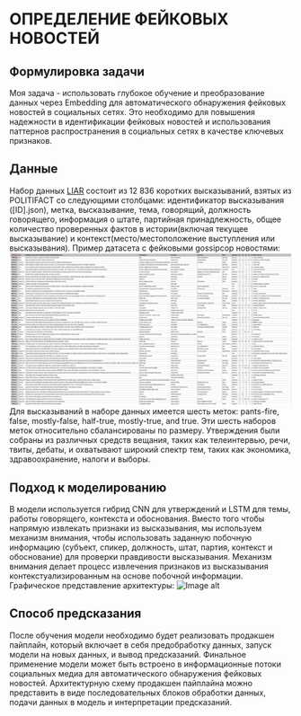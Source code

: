 # ОПРЕДЕЛЕНИЕ ФЕЙКОВЫХ НОВОСТЕЙ
## Формулировка задачи
Моя задача - использовать глубокое обучение и преобразование данных через Embedding для автоматического обнаружения фейковых новостей в социальных сетях. Это необходимо для повышения надежности в идентификации фейковых новостей и использования паттернов распространения в социальных сетях в качестве ключевых признаков.

## Данные
Набор данных [LIAR](https://github.com/tfs4/liar_dataset) состоит из 12 836 коротких высказываний, взятых из POLITIFACT со следующими столбцами: идентификатор высказывания ([ID].json), метка, высказывание, тема, говорящий, должность говорящего, информация о штате, партийная принадлежность, общее количество проверенных фактов в истории(включая текущее высказывание) и контекст(место/местоположение выступления или высказывания). 
Пример датасета с фейковыми gossipcop новостями:
![Image alt](https://github.com/korotkovaliza/MlOps/blob/main/dataset.png)
Для высказываний в наборе данных имеется шесть меток: pants-fire, false, mostly-false, half-true, mostly-true, and true. Эти шесть наборов меток относительно сбалансированы по размеру. Утверждения были собраны из различных средств вещания, таких как телеинтервью, речи, твиты, дебаты, и охватывают широкий спектр тем, таких как экономика, здравоохранение, налоги и выборы.

## Подход к моделированию
В модели используется гибрид CNN для утверждений и LSTM для темы, работы говорящего, контекста и обоснования.
Вместо того чтобы напрямую извлекать признаки из высказывания, мы используем механизм внимания, чтобы использовать заданную побочную информацию (субъект, спикер, должность, штат, партия, контекст и обоснование) для проверки правдивости высказывания. Механизм внимания делает процесс извлечения признаков из высказывания контекстуализированным на основе побочной информации. 
Графическое представление архитектуры:
![Image alt](https://github.com/korotkovaliza/MlOps/blob/main/fake-net.png)


## Способ предсказания
После обучения модели необходимо будет реализовать продакшен пайплайн, который включает в себя предобработку данных, запуск модели на новых данных, и вывод предсказаний. Финальное применение модели может быть встроено в информационные потоки социальных медиа для автоматического обнаружения фейковых новостей. Архитектурную схему продакшен пайплайна можно представить в виде последовательных блоков обработки данных, подачи данных в модель и интерпретации предсказаний.
